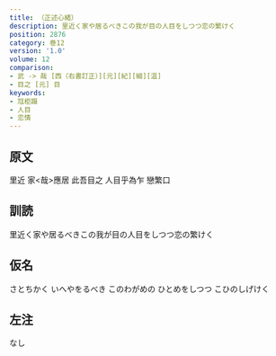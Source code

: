 ```yaml
---
title: （正述心緒）
description: 里近く家や居るべきこの我が目の人目をしつつ恋の繁けく
position: 2876
category: 巻12
version: '1.0'
volume: 12
comparison:
- 武 -> 哉 [西（右書訂正）][元][紀][細][温]
- 目之 [元] 目
keywords:
- 尫柜蹋
- 人目
- 恋情
---
```


## 原文

里近 家<哉>應居 此吾目之 人目乎為乍 戀繁口

## 訓読

里近く家や居るべきこの我が目の人目をしつつ恋の繁けく

## 仮名

さとちかく いへやをるべき このわがめの ひとめをしつつ こひのしげけく

## 左注

なし
